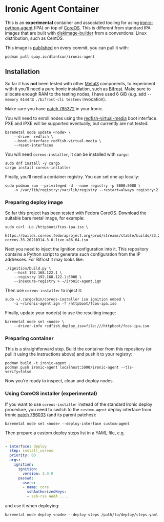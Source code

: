 # Ironic Agent Container

This is an **experimental** container and associated tooling for using
[ironic-python-agent](https://docs.openstack.org/ironic-python-agent/latest/)
(IPA) on top of [CoreOS](https://docs.fedoraproject.org/en-US/fedora-coreos/).
This is different from standard IPA images that are built with
[diskimage-builder](https://docs.openstack.org/diskimage-builder/latest/) from
a conventional Linux distribution, such as CentOS.

This image is [published](https://quay.io/repository/dtantsur/ironic-agent)
on every commit, you can pull it with:
```
podman pull quay.io/dtantsur/ironic-agent
```

## Installation

So far it has **not** been tested with other [Metal3](http://metal3.io/)
components, to experiment with it you'll need a pure Ironic installation, such
as [Bifrost](https://docs.openstack.org/bifrost/latest/). Make sure to allocate
enough RAM to the testing nodes, I have used 6 GiB (e.g. add `--memory 6144` to
`./bifrost-cli testenv` invocation).

Make sure you have [patch
785372](https://review.opendev.org/c/openstack/ironic/+/785372) in your Ironic.

You will need to enroll nodes using the
[redfish-virtual-media](https://docs.openstack.org/ironic/latest/admin/drivers/redfish.html#virtual-media-boot)
boot interface. PXE and iPXE will be supported eventually, but currently are
not tested.

```
baremetal node update <node> \
    --driver redfish \
    --boot-interface redfish-virtual-media \
    --reset-interfaces
```

You will need `coreos-installer`, it can be installed with `cargo`:

```
sudo dnf install -y cargo
cargo install coreos-installer
```

Finally, you'll need a container registry. You can set one up locally:

```
sudo podman run --privileged -d --name registry -p 5000:5000 \
    -v /var/lib/registry:/var/lib/registry --restart=always registry:2
```

### Preparing deploy image

So far this project has been tested with Fedora CoreOS. Download the suitable
bare metal image, for example:

```
sudo curl -Lo /httpboot/fcos-ipa.iso \
    https://builds.coreos.fedoraproject.org/prod/streams/stable/builds/33.20210314.3.0/x86_64/fedora-coreos-33.20210314.3.0-live.x86_64.iso
```

Next you need to inject the Ignition configuration into it. This repository
contains a Python script to generate such configuration from the IP addresses.
For Bifrost it may looks like:

```
./ignition/build.py \
    --host 192.168.122.1 \
    --registry 192.168.122.1:5000 \
    --insecure-registry > ~/ironic-agent.ign
```

Then use `coreos-installer` to inject it:

```
sudo ~/.cargo/bin/coreos-installer iso ignition embed \
    -i ~/ironic-agent.ign -f /httpboot/fcos-ipa.iso
```

Finally, update your node(s) to use the resulting image:

```
baremetal node set <node> \
    --driver-info redfish_deploy_iso=file:///httpboot/fcos-ipa.iso
```

### Preparing container

This is a straightforward step. Build the container from this repository
(or pull it using the instructions above) and push it to your registry:

```
podman build -t ironic-agent .
podman push ironic-agent localhost:5000/ironic-agent --tls-verify=false
```

Now you're ready to inspect, clean and deploy nodes.

### Using CoreOS installer (experimental)

If you want to use `coreos-installer` instead of the standard Ironic deploy
procedure, you need to switch to the `custom-agent` deploy interface from
Ironic [patch 786033](https://review.opendev.org/c/openstack/ironic/+/786033)
(and its parent patches):

```
baremetal node set <node> --deploy-interface custom-agent
```

Then prepare a custom deploy steps list in a YAML file, e.g.

```yaml
---
- interface: deploy
  step: install_coreos
  priority: 80
  args:
    ignition:
      ignition:
        version: 3.0.0
      passwd:
        users:
        - name: core
          sshAuthorizedKeys:
          - ssh-rsa AAAA ....
```

and use it when deploying:

```
baremetal node deploy <node> --deploy-steps /path/to/deploy/steps.yaml
```
